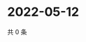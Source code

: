 # 2022-05-12

共 0 条

<!-- BEGIN WEIBO -->
<!-- 最后更新时间 Thu May 12 2022 02:25:36 GMT+0800 (China Standard Time) -->

<!-- END WEIBO -->
